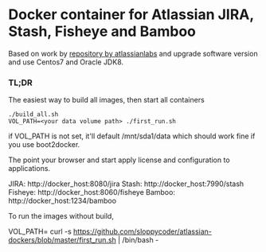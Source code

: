 # Docker container for Atlassian JIRA, Stash, Fisheye and Bamboo

Based on work by [repository by atlassianlabs](https://bitbucket.org/atlassianlabs/atlassian-docker) and upgrade software version and use Centos7 and Oracle JDK8.


### TL;DR
The easiest way to build all images, then start all containers
```
./build_all.sh
VOL_PATH=<your data volume path> ./first_run.sh
```

if VOL_PATH is not set, it'll default /mnt/sda1/data which should work fine if you use boot2docker.

The point your browser and start apply license and configuration to applications.

JIRA:    http://docker_host:8080/jira
Stash:   http://docker_host:7990/stash
Fisheye: http://docker_host:8060/fisheye
Bamboo:   http://docker_host:1234/bamboo

To run the images without build,

VOL_PATH=<your data volume data> curl -s https://github.com/sloppycoder/atlassian-dockers/blob/master/first_run.sh | /bin/bash -
